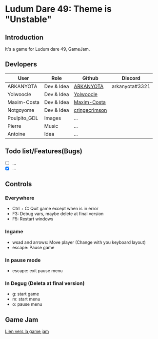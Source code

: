 # Ludum Dare 49: Theme is "Unstable"

## Introduction
It's a game for Ludum dare 49, GameJam.

## Devlopers

| User | Role | Github | Discord |
|------|------|--------|---------|
| ARKANYOTA | Dev & Idea | [ARKANYOTA](https://github.com/ARKANYOTA) | arkanyota#3321 |
| Yolwoocle | Dev & Idea | [Yolwoocle](https://github.com/Yolwoocle) | |
| Maxim-Costa | Dev & Idea | [Maxim-Costa](https://github.com/Maxim-Costa) | |
| Notgoyome | Dev & Idea | [cringecrimson](https://github.com/cringecrimson) | |
| Poulpito\_GDL | Images | ... | |
| Pierre | Music | ... | |
| Antoine | Idea | ... | |

## Todo list/Features(Bugs)
- [ ] ...
- [x] ...

## Controls

### Everywhere
- Ctrl + C: Quit game except when is in error
- F3: Debug vars, maybe delete at final version
- F5: Restart windows

### Ingame
- wsad and arrows: Move player (Change with you keyboard layout)
- escape: Pause game

### In pause mode
- escape: exit pause menu

### In Degug (Deleta at final version)
- g: start game
- m: start menu
- o: pause menu


## Game Jam

[Lien vers la game jam](https://ldjam.com/events/ludum-dare/49)

